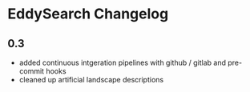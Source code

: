 # EddySearch Changelog

## 0.3
- added continuous intgeration pipelines with github / gitlab and pre-commit hooks
- cleaned up artificial landscape descriptions

